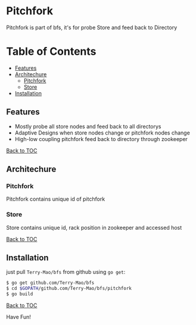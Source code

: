 # Pitchfork
Pitchfork is part of bfs, it's for probe Store and feed back to Directory

Table of Contents
=================

* [Features](#features)
* [Architechure](#architechure)
	* [Pitchfork](#pitchfork)
    * [Store](#store)
* [Installation](#installation)

## Features
* Mostly probe all store nodes and feed back to all directorys
* Adaptive Designs when store nodes change or pitchfork nodes change
* High-low coupling pitchfork feed back to directory through zookeeper

[Back to TOC](#table-of-contents)

## Architechure
### Pitchfork
Pitchfork contains unique id of pitchfork
                                                                          
### Store
Store contains unique id, rack position in zookeeper and accessed host

[Back to TOC](#table-of-contents)

## Installation

just pull `Terry-Mao/bfs` from github using `go get`:

```sh
$ go get github.com/Terry-Mao/bfs
$ cd $GOPATH/github.com/Terry-Mao/bfs/pitchfork
$ go build
```

[Back to TOC](#table-of-contents)

Have Fun!
